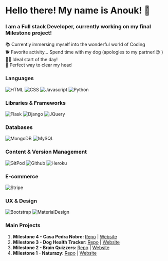 # Hello there! My name is Anouk! 👋
### I am a Full stack Developer, currently working on my final Milestone project!

📚  Currently immersing myself into the wonderful world of Coding  
🐕  Favorite activity... Spend time with my dog (apologies to my partner!😉 )  
🏃‍♀️  Ideal start of the day!  
🎹  Perfect way to clear my head 

### Languages

![HTML](https://img.shields.io/static/v1?label=HTML&message=5&style=flat&color=E34F26&logo=html5)
![CSS](https://img.shields.io/static/v1?label=CSS&message=3&style=flat&color=1572B6&logo=css3)
![Javascript](https://img.shields.io/static/v1?label=JavaScript&message=ES8&style=flat&color=F7DF1E&logo=JavaScript)
![Python](https://img.shields.io/static/v1?label=Python&message=3&style=flat&color=3776AB&logo=PYTHON)

### Libraries & Frameworks

![Flask](https://img.shields.io/static/v1?label=Flask&message=1.1.2&style=flat&color=000000&logo=flask)
![Django](https://img.shields.io/static/v1?label=Django&message=3.0.8&style=flat&color=092E20&logo=django)
![JQuery](https://img.shields.io/static/v1?label=JQuery&message=3.5.1&style=flat&color=0769AD&logo=jquery)

### Databases

![MongoDB](https://img.shields.io/static/v1?label=MongoDB&message=4.2.8&style=flat&color=47A248&logo=mongodb)
![MySQL](https://img.shields.io/static/v1?label=MySQL&message=8&style=flat&color=4479A1&logo=mysql)

### Content & Version Management

![GitPod](https://img.shields.io/static/v1?label=GitPod&message=🌙&style=flat&color=1AA6E4&logo=gitpod)
![Github](https://img.shields.io/static/v1?label=GitHub&message=🪐&style=flat&color=181717&logo=github)
![Heroku](https://img.shields.io/static/v1?label=Heroku&message=👽&style=flat&color=430098&logo=heroku)

### E-commerce

![Stripe](https://img.shields.io/static/v1?label=Stripe&message=💰&style=flat&color=008CDD&logo=stripe)

### UX & Design

![Bootstrap](https://img.shields.io/static/v1?label=Bootstrap&message=🎨&style=flat&color=563D7C&logo=bootstrap)
![MaterialDesign](https://img.shields.io/static/v1?label=MaterialDesign&message=🎨&style=flat&color=757575&logo=material-design)

### Main Projects

1.  <strong>Milestone 4 - Casa Pedra Nobre: </strong><a href="https://github.com/AnoukSmet/Casa-Pedra-Nobre" alt="Casa Pedra Nobre Repo" target="_blank">Repo</a> | <a href="https://casa-pedra-nobre.herokuapp.com/" alt="Casa Pedra Nobre website" target="_blank">Website</a>
2.  <strong>Milestone 3 - Dog Health Tracker: </strong><a href="https://github.com/AnoukSmet/Dog-Health-Tracker" alt="Dog Health Tracker Repo" target="_blank">Repo</a> | <a href="https://dog-health-tracker.herokuapp.com/" alt="Dog Health Tracker website" target="_blank">Website</a>
3.  <strong>Milestone 2 - Brain Quizzers: </strong><a href="https://github.com/AnoukSmet/Brain-Quizzers" alt="Brain Quizzers Repo" target="_blank">Repo</a> | <a href="https://anouksmet.github.io/Brain-Quizzers/" alt="Brain Quizzers website" target="_blank">Website</a>
4.  <strong>Milestone 1 - Naturazy: </strong><a href="https://github.com/AnoukSmet/Naturazy" alt="Naturazy Repo" target="_blank">Repo</a> | <a href="https://anouksmet.github.io/Naturazy/" alt="Naturazy website" target="_blank">Website</a>
